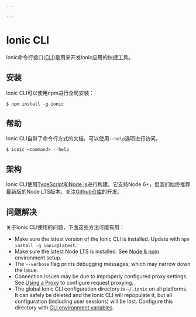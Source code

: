 ```yaml
---

---
```


# Ionic CLI

Ionic命令行接口([CLI](/docs/faq/glossary#cli))是用来开发Ionic应用的快捷工具。

## 安装

Ionic CLI可以使用npm进行全局安装：

```shell
$ npm install -g ionic
```

## 帮助

Ionic CLI自带了命令行方式的文档，可以使用`--help`选项进行访问。

```shell
$ ionic <command> --help
```

<!-- TODO: image? -->

## 架构

Ionic CLI使用[TypeScript](/docs/faq/glossary#typescript)和[Node.js](/docs/faq/glossary#node)进行构建。它支持Node 6+，但我们始终推荐最新版的Node LTS版本。关注<a href="https://github.com/ionic-team/ionic-cli" target="_blank">Github仓库</a>的开发。

## 问题解决

关于Ionic CLI使用的问题，下面这些方法可能有用：

- Make sure the latest version of the Ionic CLI is installed. Update with `npm install -g ionic@latest`.
- Make sure the latest Node LTS is installed. See [Node & npm](/docs/installation/environment#node-npm) environment setup.
- The `--verbose` flag prints debugging messages, which may narrow down the issue.
- Connection issues may be due to improperly configured proxy settings. See [Using a Proxy](/docs/cli/configuring#using-a-proxy) to configure request proxying.
- The global Ionic CLI configuration directory is `~/.ionic` on all platforms. It can safely be deleted and the Ionic CLI will repopulate it, but all configuration (including user sessions) will be lost. Configure this directory with [CLI environment variables](/docs/cli/configuration#environment-variables).
